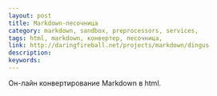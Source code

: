 ```yaml
---
layout: post
title: Markdown-песочница
category: markdown, sandbox, preprocessors, services, 
tags: html, markdown, конвертер, песочница, 
link: http://daringfireball.net/projects/markdown/dingus
description: 
keywords: 
---
```


<p>Он-лайн конвертирование Markdown в html.</p>
